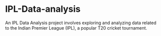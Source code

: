 # IPL-Data-analysis
An IPL Data Analysis project involves exploring and analyzing data related to the Indian Premier League (IPL), a popular T20 cricket tournament.
